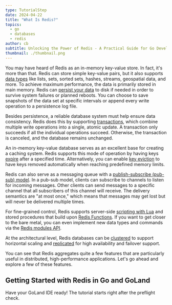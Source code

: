 ```yaml
---
type: TutorialStep
date: 2024-04-22
title: "What Is Redis?"
topics:
  - go
  - databases
  - redis
author: cb
subtitle: Unlocking the Power of Redis - A Practical Guide for Go Developers.
thumbnail: ./thumbnail.png
---
```


You may have heard of Redis as an in-memory key-value store. In fact, it's more than that. Redis can store simple key-value pairs, but it also supports [data types](https://redis.io/docs/data-types/) like lists, sets, sorted sets, hashes, streams, geospatial data, and more. To achieve maximum performance, the data is primarily stored in main memory. Redis can [persist your data](https://redis.io/docs/management/persistence/) to disk if needed in order to survive system failures or planned reboots. You can choose to save snapshots of the data set at specific intervals or append every write operation to a persistence log file.

Besides persistence, a reliable database system must help ensure data consistency. Redis does this by supporting [transactions](https://redis.io/docs/manual/transactions/), which combine multiple write operations into a single, atomic update. A transaction only succeeds if all the individual operations succeed. Otherwise, the transaction is canceled, and the database remains unchanged.

An in-memory key-value database serves as an excellent base for creating a caching system. Redis supports this mode of operation by having keys [expire](https://redis.io/docs/data-types/tutorial/#key-expiration) after a specified time. Alternatively, you can enable [key eviction](https://redis.io/docs/reference/eviction/) to have keys removed automatically when reaching predefined memory limits.

Redis can also serve as a messaging queue with a [publish-subscribe (pub-sub) model](https://redis.io/docs/manual/pubsub/). In a pub-sub model, clients can subscribe to channels to listen for incoming messages. Other clients can send messages to a specific channel that all subscribers of this channel will receive. The delivery semantics are "at most once," which means that messages may get lost but will never be delivered multiple times.

For fine-grained control, Redis supports server-side [scripting with Lua](https://redis.io/docs/manual/programmability/eval-intro/) and stored procedures that build upon [Redis Functions](https://redis.io/docs/manual/programmability/functions-intro/). If you want to get closer to the bare metal, you can even implement new data types and commands via the [Redis modules API](https://redis.io/docs/reference/modules/).

At the architectural level, Redis databases can be [clustered](https://redis.io/docs/management/scaling/) to support horizontal scaling and [replicated](https://redis.io/docs/management/replication/) for high availability and failover support.

You can see that Redis aggregates quite a few features that are particularly useful in distributed, high-performance applications. Let's go ahead and explore a few of these features.

## Getting Started with Redis in Go and GoLand

Have your GoLand IDE ready! The tutorial starts right after the preflight check.
